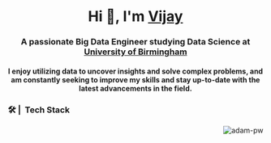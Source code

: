 <h1 align="center">Hi 👋, I'm <a href="https://www.linkedin.com/in/vijayjawali/" target="blank">
Vijay</a></h1>
<h3 align="center">A passionate Big Data Engineer studying Data Science at <a href="https://www.birmingham.ac.uk/index.aspx" target="blank"> University of Birmingham</a></h3>

<h4 align="center">I enjoy utilizing data to uncover insights and solve complex problems, and am constantly seeking to improve my skills and stay up-to-date with the latest advancements in the field.</h4>


### 🛠 | &nbsp;Tech Stack

<p><img align="right" src="https://github.com/Adam-pw/Adam-pw/blob/main/animation_500_kxa883sd.gif" alt="adam-pw" /></p>
